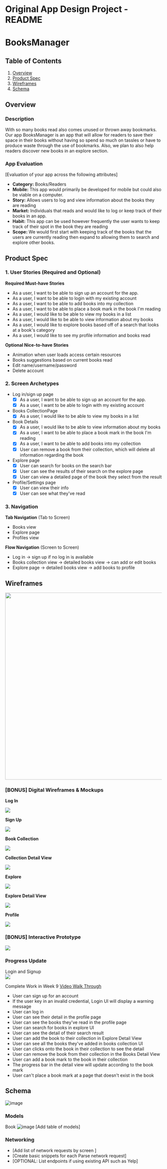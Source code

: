 Original App Design Project - README
===

# BooksManager

## Table of Contents
1. [Overview](#Overview)
1. [Product Spec](#Product-Spec)
1. [Wireframes](#Wireframes)
2. [Schema](#Schema)

## Overview
### Description
With so many books read also comes unused or thrown away bookmarks. Our app BooksManager is an app that will allow for readers to save their space in their books without having so spend so much on tassles or have to produce waste through the use of bookmarks. Also, we plan to also help readers discover new books in an explore section.

### App Evaluation
[Evaluation of your app across the following attributes]
- **Category:** Books/Readers
- **Mobile:** This app would primarily be developed for mobile but could also be viable on a computer.
- **Story:** Allows users to log and view information about the books they are reading
- **Market:** Individuals that reads and would like to log or keep track of their books in an app.
- **Habit:** This app can be used however frequently the user wants to keep track of their spot in the book they are reading
- **Scope:** We would first start with keeping track of the books that the users are currently reading then expand to allowing them to search and explore other books.

## Product Spec

### 1. User Stories (Required and Optional)

**Required Must-have Stories**
* As a user, I want to be able to sign up an account for the app.
* As a user, I want to be able to login with my existing account
* As a user, I want to be able to add books into my collection
* As a user, I want to be able to place a book mark in the book I'm reading
* As a user, I would like to be able to view my books in a list
* As a user, I would like to be able to view information about my books
* As a user, I would like to explore books based off of a search that looks at a book's category
* As a user, I would like to see my profile information and books read

**Optional Nice-to-have Stories**

* Animation when user loads access certain resources
* Books suggestions based on current books read
* Edit name/username/password
* Delete account

### 2. Screen Archetypes

* Log in/sign up page
   - [x] As a user, I want to be able to sign up an account for the app.
   - [x] As a user, I want to be able to login with my existing account
* Books CollectionPage
  - [x] As a user, I would like to be able to view my books in a list
* Book Details
  - [x] As a user, I would like to be able to view information about my books
  - [x] As a user, I want to be able to place a book mark in the book I'm reading
  - [x] As a user, I want to be able to add books into my collection
  - [x] User can remove a book from their collection, which will delete all information regarding the book
* Explore page
    - [x] User can search for books on the search bar
    - [x] User can see the results of their search on the explore page
    - [x] User can view a detailed page of the book they select from the result
* Profile/Settings page
   - [x] User can view their info
   - [x] User can see what they've read
### 3. Navigation

**Tab Navigation** (Tab to Screen)

* Books view
* Explore page
* Profiles view

**Flow Navigation** (Screen to Screen)

* Log in -> sign up if no log in is available
* Books collection view -> detailed books view -> can add or edit books
* Explore page -> detailed books view -> add books to profile

## Wireframes
<img src="https://i.imgur.com/vSGWOsw.jpg" width=600>





### [BONUS] Digital Wireframes & Mockups
**Log In**

![](https://i.imgur.com/o3EMIF1.png)

**Sign Up**

![](https://i.imgur.com/E7y2VzO.png)

**Book Collection**

![](https://i.imgur.com/u6uNJ9t.png)

**Collection Detail View**

![](https://i.imgur.com/eXQRFbh.png)

**Explore**

![](https://i.imgur.com/WQOC03h.png)

**Explore Detail View**

![](https://i.imgur.com/pCuh3JA.png)

**Profile**

![](https://i.imgur.com/WPGlOtB.png)


### [BONUS] Interactive Prototype

![](https://i.imgur.com/yLrDqyf.gif)

### Progress Update
Login and Signup </br>
![](https://github.com/BooksManager/BookManager/blob/main/loginsignup.gif)


Complete Work in Week 9
[Video Walk Through](https://imgur.com/a/GW79Tzc)
- User can sign up for an account
- If the user key in an invalid credential, Login UI will display a warning message
- User can log in
- User can see their detail in the profile page
- User can see the books they've read in the profile page
- User can search for books in explore UI
- User can see the detail of their search result
- User can add the book to their collection in Explore Detail View
- User can see all the books they've added in books collection UI
- User can clicks onto the book in their collection to see the detail
- User can remove the book from their collection in the Books Detail View
- User can add a book mark to the book in their collection
- The progress bar in the detail view will update according to the book mark
- User can't place a book mark at a page that doesn't exist in the book 


## Schema 
![image](https://user-images.githubusercontent.com/35862858/229356119-164a0e57-a2fd-4a90-9528-fbb85a2e5ed6.jpeg)
### Models
Book
![image](https://user-images.githubusercontent.com/35862858/229356140-75804abb-3aed-4d22-88f7-5e94b02eff22.jpeg)
[Add table of models]
### Networking
- [Add list of network requests by screen ]
- [Create basic snippets for each Parse network request]
- [OPTIONAL: List endpoints if using existing API such as Yelp]



